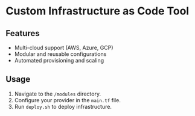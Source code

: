 # Custom Infrastructure as Code Tool

## Features
- Multi-cloud support (AWS, Azure, GCP)
- Modular and reusable configurations
- Automated provisioning and scaling

## Usage
1. Navigate to the `/modules` directory.
2. Configure your provider in the `main.tf` file.
3. Run `deploy.sh` to deploy infrastructure.

